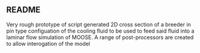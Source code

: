 README
-------------
Very rough prototype of script generated 2D cross section of a breeder in pin type configuation of the cooling fluid to be used to feed said fluid into a laminar flow simulation of MOOSE. A range of post-processors are created to allow interogation of the model